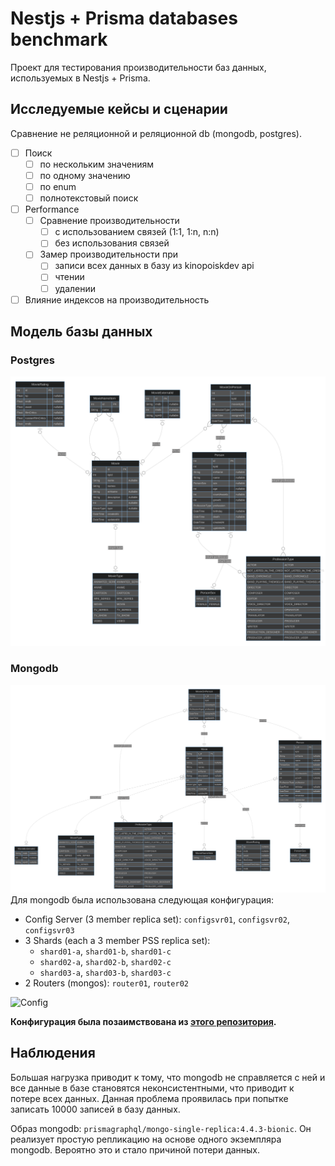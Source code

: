 # Nestjs + Prisma databases benchmark
Проект для тестирования производительности баз данных, используемых в Nestjs + Prisma.

## Исследуемые кейсы и сценарии
Сравнение не реляционной и реляционной db (mongodb, postgres).
- [ ] Поиск
  - [ ] по нескольким значениям
  - [ ] по одному значению
  - [ ] по enum
  - [ ] полнотекстовый поиск
- [ ] Performance
  - [ ] Сравнение производительности
    - [ ] с использованием связей (1:1, 1:n, n:n)
    - [ ] без использования связей
  - [ ] Замер производительности при
    - [ ] записи всех данных в базу из kinopoiskdev api
    - [ ] чтении
    - [ ] удалении
- [ ] Влияние индексов на производительность

## Модель базы данных
### Postgres
![Postgres](./docs/images/pg-erd.svg)

### Mongodb
![Mongodb](./docs/images/mongo-erd.svg)
Для mongodb была использована следующая конфигурация:
* Config Server (3 member replica set): `configsvr01`, `configsvr02`, `configsvr03`
* 3 Shards (each a 3 member PSS replica set):
  * `shard01-a`, `shard01-b`, `shard01-c` 
  * `shard02-a`, `shard02-b`, `shard02-c` 
  * `shard03-a`, `shard03-b`, `shard03-c`
* 2 Routers (mongos): `router01`, `router02`

![Config](https://raw.githubusercontent.com/minhhungit/mongodb-cluster-docker-compose/master/images/sharding-and-replica-sets.png)

**Конфигурация была позаимствована из [этого репозитория](https://github.com/minhhungit/mongodb-cluster-docker-compose).**





## Наблюдения
Большая нагрузка приводит к тому, что mongodb не справляется с ней и все данные в базе становятся неконсистентными, что приводит к потере всех данных.
Данная проблема проявилась при попытке записать 10000 записей в базу данных.

Образ mongodb: `prismagraphql/mongo-single-replica:4.4.3-bionic`.
Он реализует простую репликацию на основе одного экземпляра mongodb. Вероятно это и стало причиной потери данных.
